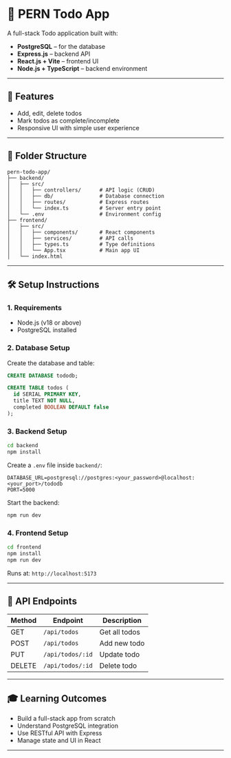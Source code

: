 # 📍 PERN Todo App

A full-stack Todo application built with:

* **PostgreSQL** – for the database
* **Express.js** – backend API
* **React.js + Vite** – frontend UI
* **Node.js + TypeScript** – backend environment

---

## 🚀 Features

* Add, edit, delete todos
* Mark todos as complete/incomplete
* Responsive UI with simple user experience

---

## 📂 Folder Structure

```
pern-todo-app/
├── backend/
│   ├── src/
│   │   ├── controllers/      # API logic (CRUD)
│   │   ├── db/               # Database connection
│   │   ├── routes/           # Express routes
│   │   └── index.ts          # Server entry point
│   └── .env                  # Environment config
├── frontend/
│   ├── src/
│   │   ├── components/       # React components
│   │   ├── services/         # API calls
│   │   ├── types.ts          # Type definitions
│   │   └── App.tsx           # Main app UI
│   └── index.html
```

---

## 🛠️ Setup Instructions

### 1. Requirements

* Node.js (v18 or above)
* PostgreSQL installed

### 2. Database Setup

Create the database and table:

```sql
CREATE DATABASE tododb;

CREATE TABLE todos (
  id SERIAL PRIMARY KEY,
  title TEXT NOT NULL,
  completed BOOLEAN DEFAULT false
);
```

### 3. Backend Setup

```bash
cd backend
npm install
```

Create a `.env` file inside `backend/`:

```
DATABASE_URL=postgresql://postgres:<your_password>@localhost:<your_port>/tododb
PORT=5000
```

Start the backend:

```bash
npm run dev
```

### 4. Frontend Setup

```bash
cd frontend
npm install
npm run dev
```

Runs at: `http://localhost:5173`

---

## 🔢 API Endpoints

| Method | Endpoint         | Description   |
| ------ | ---------------- | ------------- |
| GET    | `/api/todos`     | Get all todos |
| POST   | `/api/todos`     | Add new todo  |
| PUT    | `/api/todos/:id` | Update todo   |
| DELETE | `/api/todos/:id` | Delete todo   |

---

## 🎓 Learning Outcomes

* Build a full-stack app from scratch
* Understand PostgreSQL integration
* Use RESTful API with Express
* Manage state and UI in React

---


